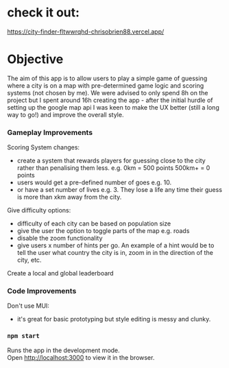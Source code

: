 # check it out:

https://city-finder-fltwwrqhd-chrisobrien88.vercel.app/

# Objective

The aim of this app is to allow users to play a simple game of guessing where a city is on a map with pre-determined game logic and scoring systems (not chosen by me).
We were advised to only spend 8h on the project but I spent around 16h creating the app - after the initial hurdle of setting up the google map api I was keen to make the UX better (still a long way to go!) and improve the overall style.

### Gameplay Improvements

Scoring System changes:
- create a system that rewards players for guessing close to the city rather than penalising them less. e.g. 0km = 500 points 500km+ = 0 points
- users would get a pre-defined number of goes e.g. 10. 
- or have a set number of lives e.g. 3. They lose a life any time their guess is more than xkm away from the city.

Give difficulty options:
- difficulty of each city can be based on population size
- give the user the option to toggle parts of the map e.g. roads
- disable the zoom functionality
- give users x number of hints per go. An example of a hint would be to tell the user what country the city is in, zoom in in the direction of the city, etc.

Create a local and global leaderboard

### Code Improvements

Don't use MUI:
- it's great for basic prototyping but style editing is messy and clunky.

### `npm start`

Runs the app in the development mode.\
Open [http://localhost:3000](http://localhost:3000) to view it in the browser.



